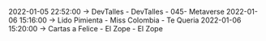 2022-01-05 22:52:00 -> DevTalles - DevTalles - 045- Metaverse
2022-01-06 15:16:00 -> Lido Pimienta - Miss Colombia - Te Queria
2022-01-06 15:20:00 -> Cartas a Felice - El Zope - El Zope

